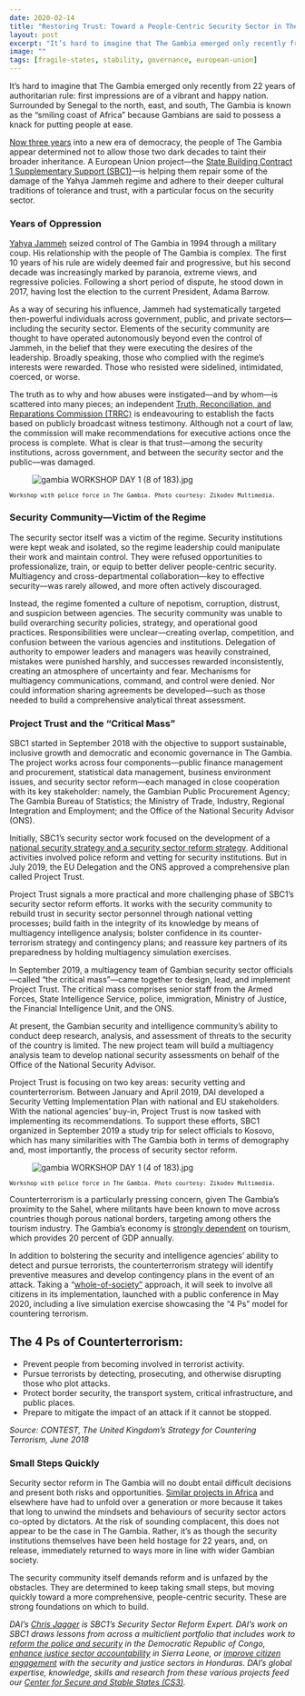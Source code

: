 ```yaml
---
date: 2020-02-14
title: "Restoring Trust: Toward a People-Centric Security Sector in The Gambia"
layout: post
excerpt: "It’s hard to imagine that The Gambia emerged only recently from 22 years of authoritarian rule: first impressions are of a vibrant and happy nation. "
image: ""
tags: [fragile-states, stability, governance, european-union]
---
```

<p>It’s hard to imagine that The Gambia emerged only recently from 22 years of authoritarian rule: first impressions are of a vibrant and happy nation. Surrounded by Senegal to the north, east, and south, The Gambia is known as the “smiling coast of Africa” because Gambians are said to possess a knack for putting people at ease.</p><p><a href="https://www.csmonitor.com/World/Africa/2019/1002/Letter-from-Gambia-After-22-year-regime-We-need-the-truth">Now three years</a> into a new era of democracy, the people of The Gambia appear determined not to allow those two dark decades to taint their broader inheritance. A European Union project—the <a href="https://www.dai.com/our-work/projects/the-gambia-state-building-contract-1-complementary-support-sbc1-cs">State Building Contract 1 Supplementary Support (SBC1)</a>—is helping them repair some of the damage of the Yahya Jammeh regime and adhere to their deeper cultural traditions of tolerance and trust, with a particular focus on the security sector.</p><h3 id="years-of-oppression">Years of Oppression</h3><p><a href="https://en.wikipedia.org/wiki/Yahya_Jammeh">Yahya Jammeh</a> seized control of The Gambia in 1994 through a military coup. His relationship with the people of The Gambia is complex. The first 10 years of his rule are widely deemed fair and progressive, but his second decade was increasingly marked by paranoia, extreme views, and regressive policies. Following a short period of dispute, he stood down in 2017, having lost the election to the current President, Adama Barrow.</p><p>As a way of securing his influence, Jammeh had systematically targeted then-powerful individuals across government, public, and private sectors—including the security sector. Elements of the security community are thought to have operated autonomously beyond even the control of Jammeh, in the belief that they were executing the desires of the leadership. Broadly speaking, those who complied with the regime’s interests were rewarded. Those who resisted were sidelined, intimidated, coerced, or worse.</p><p>The truth as to why and how abuses were instigated—and by whom—is scattered into many pieces; an independent <a href="http://www.trrc.gm/">Truth, Reconciliation, and Reparations Commission (TRRC)</a> is endeavouring to establish the facts based on publicly broadcast witness testimony. Although not a court of law, the commission will make recommendations for executive actions once the process is complete. What is clear is that trust—among the security institutions, across government, and between the security sector and the public—was damaged.</p><figure class="kg-card kg-image-card"><img src="https://pubs.ghost.io/uploads/gambia%20WORKSHOP%20DAY%201%20(8%20of%20183).jpg" class="kg-image" alt="gambia WORKSHOP DAY 1 (8 of 183).jpg" loading="lazy"></figure><p><code><code>Workshop with police force in The Gambia. Photo courtesy: Zikodev Multimedia.</code></code></p><h3 id="security-community-victim-of-the-regime">Security Community—Victim of the Regime</h3><p>The security sector itself was a victim of the regime. Security institutions were kept weak and isolated, so the regime leadership could manipulate their work and maintain control. They were refused opportunities to professionalize, train, or equip to better deliver people-centric security. Multiagency and cross-departmental collaboration—key to effective security—was rarely allowed, and more often actively discouraged.</p><p>Instead, the regime fomented a culture of nepotism, corruption, distrust, and suspicion between agencies. The security community was unable to build overarching security policies, strategy, and operational good practices. Responsibilities were unclear—creating overlap, competition, and confusion between the various agencies and institutions. Delegation of authority to empower leaders and managers was heavily constrained, mistakes were punished harshly, and successes rewarded inconsistently, creating an atmosphere of uncertainty and fear. Mechanisms for multiagency communications, command, and control were denied. Nor could information sharing agreements be developed—such as those needed to build a comprehensive analytical threat assessment.</p><h3 id="project-trust-and-the-critical-mass-">Project Trust and the “Critical Mass”</h3><p>SBC1 started in September 2018 with the objective to support sustainable, inclusive growth and democratic and economic governance in The Gambia. The project works across four components—public finance management and procurement, statistical data management, business environment issues, and security sector reform—each managed in close cooperation with its key stakeholder: namely, the Gambian Public Procurement Agency; The Gambia Bureau of Statistics; the Ministry of Trade, Industry, Regional Integration and Employment; and the Office of the National Security Advisor (ONS).</p><p>Initially, SBC1’s security sector work focused on the development of a <a href="https://www.facebook.com/DAIGlobal/photos/a.10150997581205797/10157054128220797/?type=3&amp;theater">national security strategy and a security sector reform strategy</a>. Additional activities involved police reform and vetting for security institutions. But in July 2019, the EU Delegation and the ONS approved a comprehensive plan called Project Trust.</p><p>Project Trust signals a more practical and more challenging phase of SBC1’s security sector reform efforts. It works with the security community to rebuild trust in security sector personnel through national vetting processes; build faith in the integrity of its knowledge by means of multiagency intelligence analysis; bolster confidence in its counter-terrorism strategy and contingency plans; and reassure key partners of its preparedness by holding multiagency simulation exercises.</p><p>In September 2019, a multiagency team of Gambian security sector officials—called “the critical mass”—came together to design, lead, and implement Project Trust. The critical mass comprises senior staff from the Armed Forces, State Intelligence Service, police, immigration, Ministry of Justice, the Financial Intelligence Unit, and the ONS.</p><p>At present, the Gambian security and intelligence community’s ability to conduct deep research, analysis, and assessment of threats to the security of the country is limited. The new project team will build a multiagency analysis team to develop national security assessments on behalf of the Office of the National Security Advisor.</p><p>Project Trust is focusing on two key areas: security vetting and counterterrorism. Between January and April 2019, DAI developed a Security Vetting Implementation Plan with national and EU stakeholders. With the national agencies’ buy-in, Project Trust is now tasked with implementing its recommendations. To support these efforts, SBC1 organized in September 2019 a study trip for select officials to Kosovo, which has many similarities with The Gambia both in terms of demography and, most importantly, the process of security sector reform.</p><figure class="kg-card kg-image-card"><img src="https://pubs.ghost.io/uploads/gambia%20WORKSHOP%20DAY%201%20(4%20of%20183).jpg" class="kg-image" alt="gambia WORKSHOP DAY 1 (4 of 183).jpg" loading="lazy"></figure><p><code><code>Workshop with police force in The Gambia. Photo courtesy: Zikodev Multimedia.</code></code></p><p>Counterterrorism is a particularly pressing concern, given The Gambia’s proximity to the Sahel, where militants have been known to move across countries though porous national borders, targeting among others the tourism industry. The Gambia’s economy is <a href="https://www.wttc.org/-/media/files/reports/economic-impact-research/countries-2019/gambia2019.pdf">strongly dependent</a> on tourism, which provides 20 percent of GDP annually.</p><p>In addition to bolstering the security and intelligence agencies’ ability to detect and pursue terrorists, the counterterrorism strategy will identify preventive measures and develop contingency plans in the event of an attack. Taking a “<a href="https://www.who.int/nmh/events/un_ncd_summit2011/political_declaration_en.pdf">whole-of-society”</a> approach, it will seek to involve all citizens in its implementation, launched with a public conference in May 2020, including a live simulation exercise showcasing the “4 Ps” model for countering terrorism.</p><h2 id="the-4-ps-of-counterterrorism-">The 4 Ps of Counterterrorism:</h2><ul><li>Prevent people from becoming involved in terrorist activity.</li><li>Pursue terrorists by detecting, prosecuting, and otherwise disrupting those who plot attacks.</li><li>Protect border security, the transport system, critical infrastructure, and public places.</li><li>Prepare to mitigate the impact of an attack if it cannot be stopped.</li></ul><p><em>Source: CONTEST, The United Kingdom’s Strategy for Countering Terrorism, June 2018</em></p><h3 id="small-steps-quickly">Small Steps Quickly</h3><p>Security sector reform in The Gambia will no doubt entail difficult decisions and present both risks and opportunities. <a href="https://issat.dcaf.ch/mkd/Learn/Resource-Library/Books/Governance-in-Post-Conflict-Societies-Rebuilding-Fragile-States">Similar projects in Africa</a> and elsewhere have had to unfold over a generation or more because it takes that long to unwind the mindsets and behaviours of security sector actors co-opted by dictators. At the risk of sounding complacent, this does not appear to be the case in The Gambia. Rather, it’s as though the security institutions themselves have been held hostage for 22 years, and, on release, immediately returned to ways more in line with wider Gambian society.</p><p>The security community itself demands reform and is unfazed by the obstacles. They are determined to keep taking small steps, but moving quickly toward a more comprehensive, people-centric security. These are strong foundations on which to build.</p><p><em>DAI’s <a href="https://www.linkedin.com/in/chris-jagger-2a12a130/">Chris Jagger</a> is SBC1’s Security Sector Reform Expert. DAI’s work on SBC1 draws lessons from across a multiclient portfolio that includes work to <a href="https://www.dai.com/our-work/projects/democratic-republic-congo-security-sector-accountability-and-police-reform">reform the police and security</a> in the Democratic Republic of Congo, <a href="https://www.dai.com/our-work/projects/sierra-leone-access-security-and-justice-programme-asjp">enhance justice sector accountability</a> in Sierra Leone, or <a href="https://www.dai.com/our-work/projects/honduras-united-for-justice">improve citizen engagement</a> with the security and justice sectors in Honduras. DAI’s global expertise, knowledge, skills and research from these various projects feed our <a href="https://www.dai.com/our-work/solutions/fragile-states">Center for Secure and Stable States (CS3)</a>.</em></p>
  